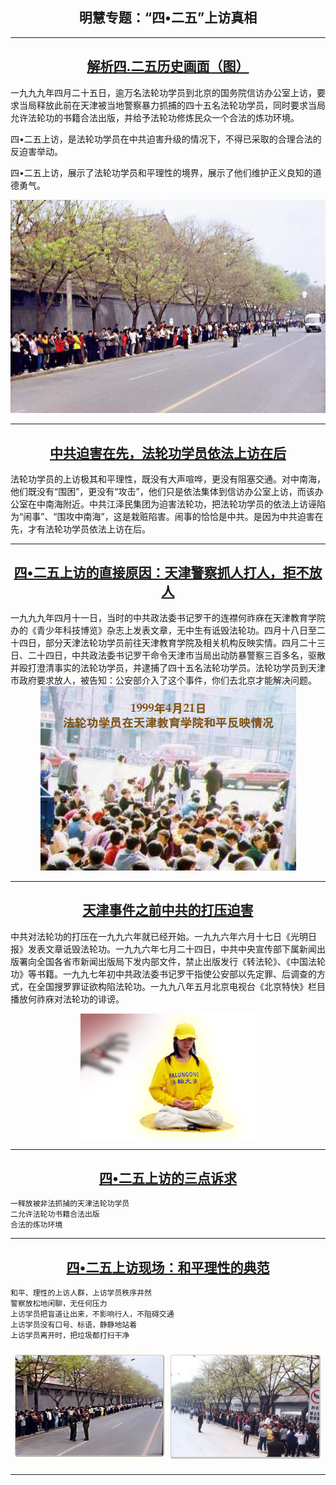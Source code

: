 
<h2 align="center">明慧专题：“四•二五”上访真相</a></h2>


<hr>

<h2 align="center"><a href="https://github.com/zhut019111/one/blob/master/425-1.md">解析四.二五历史画面（图）</a></h2>


一九九九年四月二十五日，逾万名法轮功学员到北京的国务院信访办公室上访，要求当局释放此前在天津被当地警察暴力抓捕的四十五名法轮功学员，同时要求当局允许法轮功的书籍合法出版，并给予法轮功修炼民众一个合法的炼功环境。

四•二五上访，是法轮功学员在中共迫害升级的情况下，不得已采取的合理合法的反迫害举动。

四•二五上访，展示了法轮功学员和平理性的境界，展示了他们维护正义良知的道德勇气。


<div align=center>
<img src="https://github.com/zhut019111/one/blob/master/img/425/425_april25_peaceful_appeal_01.jpg">
</div>
<hr>



<h2 align="center"><a href="https://github.com/zhut019111/one/blob/master/425-2.md">中共迫害在先，法轮功学员依法上访在后</a></h2>

法轮功学员的上访极其和平理性，既没有大声喧哗，更没有阻塞交通。对中南海，他们既没有“围困”，更没有“攻击”，他们只是依法集体到信访办公室上访，而该办公室在中南海附近。中共江泽民集团为迫害法轮功，把法轮功学员的依法上访诬陷为“闹事”、“围攻中南海”，这是栽赃陷害。闹事的恰恰是中共。是因为中共迫害在先，才有法轮功学员依法上访在后。

<hr>

<h2 align="center"><a href="https://github.com/zhut019111/one/blob/master/425-3.md">四•二五上访的直接原因：天津警察抓人打人，拒不放人</a></h2>
一九九九年四月十一日，当时的中共政法委书记罗干的连襟何祚庥在天津教育学院办的《青少年科技博览》杂志上发表文章，无中生有诋毁法轮功。四月十八日至二十四日，部分天津法轮功学员前往天津教育学院及相关机构反映实情。四月二十三日、二十四日，中共政法委书记罗干命令天津市当局出动防暴警察三百多名，驱散并殴打澄清事实的法轮功学员，并逮捕了四十五名法轮功学员。法轮功学员到天津市政府要求放人，被告知：公安部介入了这个事件，你们去北京才能解决问题。

<div align=center>
<img src="https://github.com/zhut019111/one/blob/master/img/425/425-1-3.JPG">
</div>



<hr>

<h2 align="center"><a href="https://github.com/zhut019111/one/blob/master/425-4.md">天津事件之前中共的打压迫害</a></h2>

中共对法轮功的打压在一九九六年就已经开始。一九九六年六月十七日《光明日报》发表文章诋毁法轮功。一九九六年七月二十四日，中共中央宣传部下属新闻出版署向全国各省市新闻出版局下发内部文件，禁止出版发行《转法轮》、《中国法轮功》等书籍。一九九七年初中共政法委书记罗干指使公安部以先定罪、后调查的方式，在全国搜罗罪证欲构陷法轮功。一九九八年五月北京电视台《北京特快》栏目播放何祚庥对法轮功的诽谤。

<div align=center>
<img src="https://github.com/zhut019111/one/blob/master/img/425/425-1-4.JPG">
</div>

<hr>


<h2 align="center"><a href="https://github.com/zhut019111/one/blob/master/425-5.md">四•二五上访的三点诉求</a></h2>


 
    一释放被非法抓捕的天津法轮功学员
    二允许法轮功书籍合法出版
    合法的炼功环境

<hr>

<h2 align="center"><a href="https://github.com/zhut019111/one/blob/master/425-5.md">四•二五上访现场：和平理性的典范</a></h2>


    和平、理性的上访人群，上访学员秩序井然
    警察放松地闲聊，无任何压力
    上访学员把盲道让出来，不影响行人，不阻碍交通
    上访学员没有口号、标语，静静地站着
    上访学员离开时，把垃圾都打扫干净

<div align=center>
<img src="https://github.com/zhut019111/one/blob/master/img/425/425-1-5.JPG">
</div>

<hr>
